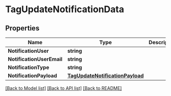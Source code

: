 # TagUpdateNotificationData

## Properties

Name | Type | Description | Notes
------------ | ------------- | ------------- | -------------
**NotificationUser** | **string** |  | [optional] 
**NotificationUserEmail** | **string** |  | [optional] 
**NotificationType** | **string** |  | [optional] 
**NotificationPayload** | [**TagUpdateNotificationPayload**](TagUpdateNotificationPayload.md) |  | [optional] 

[[Back to Model list]](../README.md#documentation-for-models) [[Back to API list]](../README.md#documentation-for-api-endpoints) [[Back to README]](../README.md)


